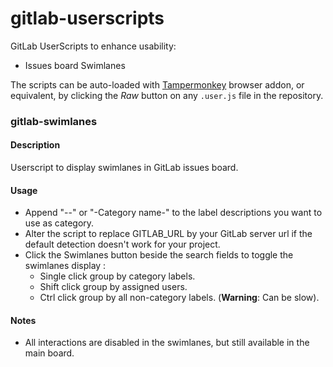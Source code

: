 # gitlab-userscripts
GitLab UserScripts to enhance usability:
  - Issues board Swimlanes
  
The scripts can be auto-loaded with [Tampermonkey](http://tampermonkey.net/) browser addon, or equivalent, by clicking the *Raw* button on any `.user.js` file in the repository.

### gitlab-swimlanes
#### Description
Userscript to display swimlanes in GitLab issues board.

#### Usage
  - Append "--" or "-Category name-" to the label descriptions you want to use as category.
  - Alter the script to replace GITLAB_URL by your GitLab server url if the default detection doesn't work for your project.
  - Click the Swimlanes button beside the search fields to toggle the swimlanes display :
     - Single click group by category labels.
     - Shift click group by assigned users.
     - Ctrl click group by all non-category labels. (**Warning**: Can be slow).

#### Notes
  - All interactions are disabled in the swimlanes, but still available in the main board.
